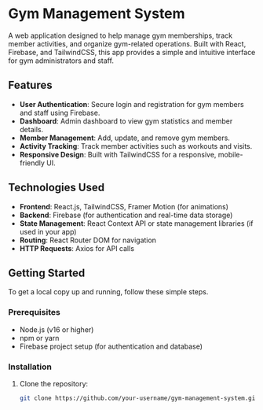 # Gym Management System

A web application designed to help manage gym memberships, track member activities, and organize gym-related operations. Built with React, Firebase, and TailwindCSS, this app provides a simple and intuitive interface for gym administrators and staff.

## Features

- **User Authentication**: Secure login and registration for gym members and staff using Firebase.
- **Dashboard**: Admin dashboard to view gym statistics and member details.
- **Member Management**: Add, update, and remove gym members.
- **Activity Tracking**: Track member activities such as workouts and visits.
- **Responsive Design**: Built with TailwindCSS for a responsive, mobile-friendly UI.

## Technologies Used

- **Frontend**: React.js, TailwindCSS, Framer Motion (for animations)
- **Backend**: Firebase (for authentication and real-time data storage)
- **State Management**: React Context API or state management libraries (if used in your app)
- **Routing**: React Router DOM for navigation
- **HTTP Requests**: Axios for API calls

## Getting Started

To get a local copy up and running, follow these simple steps.

### Prerequisites

- Node.js (v16 or higher)
- npm or yarn
- Firebase project setup (for authentication and database)

### Installation

1. Clone the repository:
   ```bash
   git clone https://github.com/your-username/gym-management-system.git
